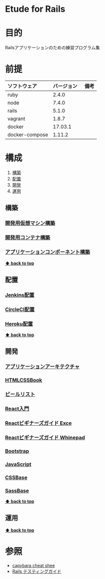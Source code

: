 Etude for Rails
===================

# 目的 #
Railsアプリケーションのための練習プログラム集

# 前提 #
| ソフトウェア   | バージョン   | 備考        |
|:---------------|:-------------|:------------|
| ruby           |2.4.0     |             |
| node           |7.4.0     |             |
| rails          |5.1.0　　　|             |
| vagrant        |1.8.7     |             |
| docker         |17.03.1   |             |
| docker-compose |1.11.2    |             |

# 構成 #
1. [構築](#構築)
1. [配置](#配置)
1. [開発](#開発)
1. [運用](#運用)

## 構築
### [開発用仮想マシン構築](./ops/build_vagrant.md)
### [開発用コンテナ構築](./ops/build_docker.md)
### [アプリケーションコンポーネント構築](./ops/build_app_components.md)

**[⬆ back to top](#構成)**

## 配置
### [Jenkins配置](./ops/ship_jenkins.md)
### [CircleCI配置](./ops/ship_circleci.md)
### [Heroku配置](./ops/ship_heroku.md)

**[⬆ back to top](#構成)**

## 開発
### [アプリケーションアーキテクチャ](./dev/app_architecture.md)
### [HTMLCSSBook](dev/html_css_book/html_css_book.md)
### [ビールリスト](dev/beer_list/beer_list.md)
### [React入門](dev/intro_to_react/intro_to_react.md) 
### [Reactビギナーズガイド Exce](dev/react_beginners_guide/excel.md)
### [Reactビギナーズガイド Whinepad](dev/react_beginners_guide/whinepad.md)
### [Bootstrap](dev/bootstrap/bootstrap.md)
### [JavaScript](dev/javascript/javascript.md)
### [CSSBase](dev/css_base/css_base.md)
### [SassBase](dev/sass_base/sass_base.md) 

**[⬆ back to top](#構成)**

## 運用
**[⬆ back to top](#運用)**

# 参照 #
+ [capybara cheat shee](https://gist.github.com/zhengjia/428105)
+ [Rails テスティングガイド](https://railsguides.jp/testing.html)